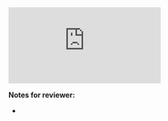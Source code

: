 <!-- Change the ## to your pull request number -->
![Coverage Badge](https://img.shields.io/endpoint?url=https://gist.githubusercontent.com/riseup/c4f7e821aa61df9b1acac1b7bd58719e/raw/rest-api-test__pull_##.json)

**Notes for reviewer:**

*